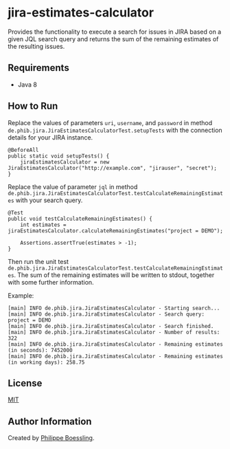 # jira-estimates-calculator

Provides the functionality to execute a search for issues in JIRA based on a given JQL search query and returns the sum 
of the remaining estimates of the resulting issues.

## Requirements

- Java 8

## How to Run

Replace the values of parameters `uri`, `username`, and `password` in method 
`de.phib.jira.JiraEstimatesCalculatorTest.setupTests` with the connection details for your JIRA instance.

```
@BeforeAll
public static void setupTests() {
    jiraEstimatesCalculator = new JiraEstimatesCalculator("http://example.com", "jirauser", "secret");
}
```

Replace the value of parameter `jql` in method 
`de.phib.jira.JiraEstimatesCalculatorTest.testCalculateRemainingEstimates` with your search query.

```
@Test
public void testCalculateRemainingEstimates() {
    int estimates = jiraEstimatesCalculator.calculateRemainingEstimates("project = DEMO");

    Assertions.assertTrue(estimates > -1);
}
```

Then run the unit test `de.phib.jira.JiraEstimatesCalculatorTest.testCalculateRemainingEstimates`. The sum of the 
remaining estimates will be written to stdout, together with some further information.

Example:
```
[main] INFO de.phib.jira.JiraEstimatesCalculator - Starting search...
[main] INFO de.phib.jira.JiraEstimatesCalculator - Search query: project = DEMO
[main] INFO de.phib.jira.JiraEstimatesCalculator - Search finished.
[main] INFO de.phib.jira.JiraEstimatesCalculator - Number of results: 322
[main] INFO de.phib.jira.JiraEstimatesCalculator - Remaining estimates (in seconds): 7452000
[main] INFO de.phib.jira.JiraEstimatesCalculator - Remaining estimates (in working days): 258.75
```

## License

[MIT](LICENSE)

## Author Information

Created by [Philippe Boessling](https://www.gihub.com/pboessling).